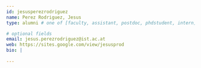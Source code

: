 ```yaml
---
id: jesusperezrodriguez
name: Perez Rodriguez, Jesus
type: alumni # one of [faculty, assistant, postdoc, phdstudent, intern]

# optional fields
email: jesus.perezrodriguez@ist.ac.at
web: https://sites.google.com/view/jesusprod
bio: |
  
---
```

